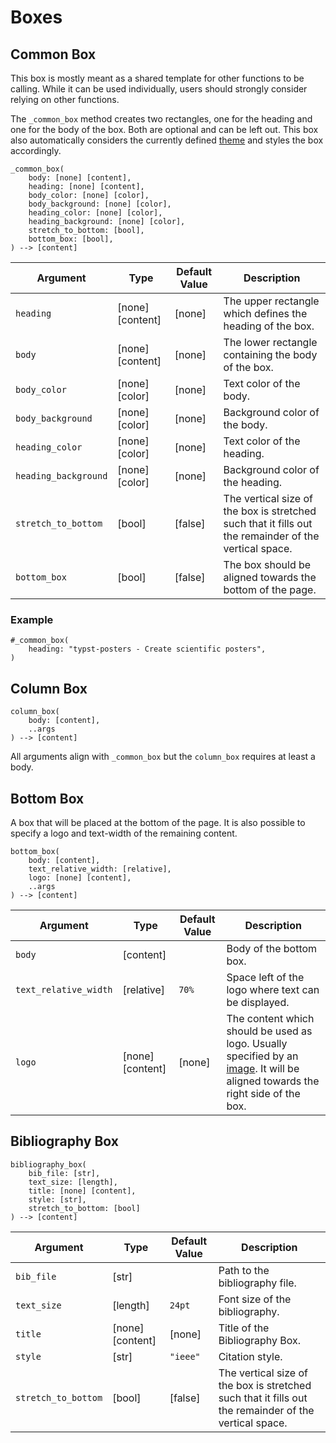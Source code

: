 # Boxes

## Common Box
This box is mostly meant as a shared template for other functions to be calling.
While it can be used individually, users should strongly consider relying on other functions.

The `_common_box` method creates two rectangles, one for the heading and one for the body of the box.
Both are optional and can be left out.
This box also automatically considers the currently defined [theme](themes) and styles the box accordingly.
```typst
_common_box(
    body: [none] [content],
	heading: [none] [content],
	body_color: [none] [color],
	body_background: [none] [color],
	heading_color: [none] [color],
	heading_background: [none] [color],
	stretch_to_bottom: [bool],
	bottom_box: [bool],
) --> [content]
```

| Argument | Type | Default Value | Description |
| --- | --- | --- | --- |
| `heading` | [none] [content] | [none] | The upper rectangle which defines the heading of the box.
| `body` | [none] [content] | [none] | The lower rectangle containing the body of the box. |
| `body_color` | [none] [color] | [none] | Text color of the body. |
| `body_background` | [none] [color] | [none] | Background color of the body. |
| `heading_color` | [none] [color] | [none] | Text color of the heading. |
| `heading_background` | [none] [color] | [none] | Background color of the heading. |
| `stretch_to_bottom` | [bool] | [false] | The vertical size of the box is stretched such that it fills out the remainder of the vertical space. |
| `bottom_box` | [bool] | [false] | The box should be aligned towards the bottom of the page. |

### Example
```typst
#_common_box(
    heading: "typst-posters - Create scientific posters",
)
```

## Column Box
```typst
column_box(
	body: [content],
	..args
) --> [content]
```
All arguments align with `_common_box` but the `column_box` requires at least a body.

## Bottom Box
A box that will be placed at the bottom of the page.
It is also possible to specify a logo and text-width of the remaining content.
```typst
bottom_box(
    body: [content],
    text_relative_width: [relative],
    logo: [none] [content],
    ..args
) --> [content]
```
| Argument | Type | Default Value | Description |
| --- | --- | --- | --- |
| `body` | [content] | | Body of the bottom box. |
| `text_relative_width` | [relative] | `70%` | Space left of the logo where text can be displayed. |
| `logo` | [none] [content] | [none] | The content which should be used as logo. Usually specified by an [image](https://typst.app/docs/reference/visualize/image/). It will be aligned towards the right side of the box. |

## Bibliography Box
```typst
bibliography_box(
    bib_file: [str],
    text_size: [length],
    title: [none] [content],
    style: [str],
    stretch_to_bottom: [bool]
) --> [content]
```

| Argument | Type | Default Value | Description |
| --- | --- | --- | --- |
| `bib_file` | [str] | | Path to the bibliography file. |
| `text_size` | [length] | `24pt` | Font size of the bibliography. |
| `title` | [none] [content] | [none] | Title of the Bibliography Box. |
| `style` | [str] | `"ieee"` | Citation style. |
| `stretch_to_bottom` | [bool] | [false] | The vertical size of the box is stretched such that it fills out the remainder of the vertical space. |

